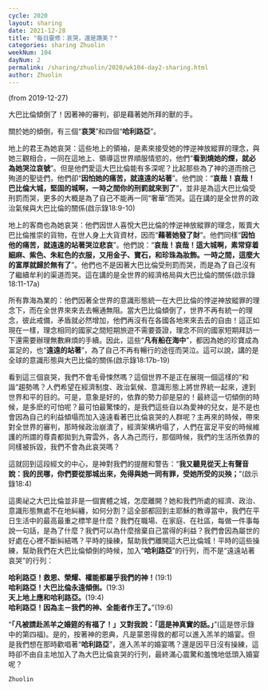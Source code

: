 ```yaml
---
cycle: 2020
layout: sharing
date: 2021-12-28
title: "每日靈修：哀哭，還是讚美？"
categories: sharing Zhuolin
weekNum: 104
dayNum: 2
permalink: /sharing/zhuolin/2020/wk104-day2-sharing.html
author: Zhuolin
---
```

(from 2019-12-27)

大巴比倫傾倒了！因著神的審判，卻是藉著她所拜的獸的手。  

關於她的傾倒，有三個“**哀哭**”和四個“**哈利路亞**”。  

地上的君王為她哀哭：這些地上的領袖，是素來接受她的悖逆神放縱罪的理念，與她三觀相合，一同在這地上、領導這世界順服情慾的，他們“**看到燒她的煙，就必為她哭泣哀號**”。但是他們愛這大巴比倫能有多深呢？比起那些為了神的道而捨己殉道的聖徒們，他們卻“**因怕她的痛苦，就遠遠的站著**”。他們說：“**哀哉！哀哉！巴比倫大城，堅固的城啊，一時之間你的刑罰就來到了**”，並非是為這大巴比倫受刑罰而哭，更多的大概是為了自己不能再一同“奢華”而哭。這在講的是全世界的政治氣候與大巴比倫的關係(啟示錄18:9-10)  

地上的客商也為她哀哭：他們因世人喜悅大巴比倫的悖逆神放縱罪的理念，販賣大巴比倫推崇的貨物，在世人身上大貨資材，因而“**藉著她發了財**”。他們同樣“**因怕他的痛苦，就遠遠的站著哭泣悲哀**”。他們說：“**哀哉！哀哉！這大城啊，素常穿着細麻、紫色、朱紅色的衣服，又用金子、寶石，和珍珠為妝飾。一時之間，這麼大的富厚就歸於無有了**”。他們也不是因著大巴比倫受刑罰而哭，而是為了自己沒有了繼續牟利的渠道而哭。這在講的是全世界的經濟格局與大巴比倫的關係(啟示錄18:11-17a)  

所有靠海為業的：他們因著全世界的意識形態統一在大巴比倫的悖逆神放縱罪的理念下，而在全世界來來去去暢通無阻。當大巴比倫傾倒了，世界不再有統一的理念，彼此戒備，矛盾就必然增加，他們再沒有在各國各地來來去去的自由！這正如現在一樣，理念相同的國家之間短期旅遊不需要簽證，理念不同的國家短期拜訪一下還需要辦理無數麻煩的手續。因此，這些“**凡有船在海中**”，都因為她的珍寶成為富足的，也“**遠遠的站著**”，為了自己不再有暢行的途徑而哭泣。這可以說，講的是全球的意識形態與大巴比倫的關係(啟示錄18:17b-19)  

看到這三個哀哭，我們不會毛骨悚然嗎？這個世界不是正在展現一個這樣的“和諧”趨勢嗎？人們希望在經濟制度、政治氣候、意識形態上將世界統一起來，達到世界和平的目的。可是，意象是好的，依靠的勢力卻是惡的！最終這一切傾倒的時候，是多麽的可怕呢？最可怕最驚悚的，是我們這些自以為愛神的兒女，是不是也會因為自己的利益傾塌而加入遠遠看著巴比倫哀哭的人群呢？主再來的時候，帶來對全世界的審判，那時候政治崩潰了，經濟架構坍塌了，人們在富足平安的時候維護的所謂的尊貴都拋到九霄雲外，各人為己而行，那個時候，我們的生活所依靠的同樣被拆毀，我們不會為此哀哭嗎？  

這就回到這段經文的中心，是神對我們的提醒和警告：“**我又聽見從天上有聲音說：我的民哪，你們要從那城出來，免得與她一同有罪，受她所受的災殃；**”(啟示錄18:4)  

這奧祕之大巴比倫並非是一個實體之城，怎麼離開？她和我們所處的經濟、政治、意識形態無處不在地糾纏，如何分割？這全部都回到主耶穌的教導當中，我們在平日生活中的最高最重之標竿是什麼？我們在職場、在家庭、在社區，每做一件事每說一句話，是為了什麼？我們可以為什麼捨棄自己當得的利益？我們會因為屬世的好處在心裡不斷糾結嗎？平時的操練，幫助我們離開這大巴比倫城！平時的這些操練，幫助我們在大巴比倫傾倒的時候，加入“**哈利路亞**”的行列，而不是“遠遠站著哀哭”的行列：  

**哈利路亞！救恩、榮耀、權能都屬乎我們的神！**(19:1)  
**哈利路亞！大巴比倫永遠傾倒。**(19:3)  
**天上地上應和哈利路亞。**(19:4)  
**哈利路亞！因為主－我們的神、全能者作王了。**”(19:6)  

“**「凡被請赴羔羊之婚筵的有福了！」又對我說：「這是神真實的話。」**”(這是啓示錄中的第四福)。是的，按著神的恩典，凡是蒙恩得救的都可以進入羔羊的婚宴。但是我們想在那時歡唱著“**哈利路亞**”，進入羔羊的婚宴嗎？還是因平日沒有操練，這時卻不由自主地加入了為大巴比倫哀哭的行列，最終滿心震驚和羞愧地低頭入婚宴呢？  

`Zhuolin`  
